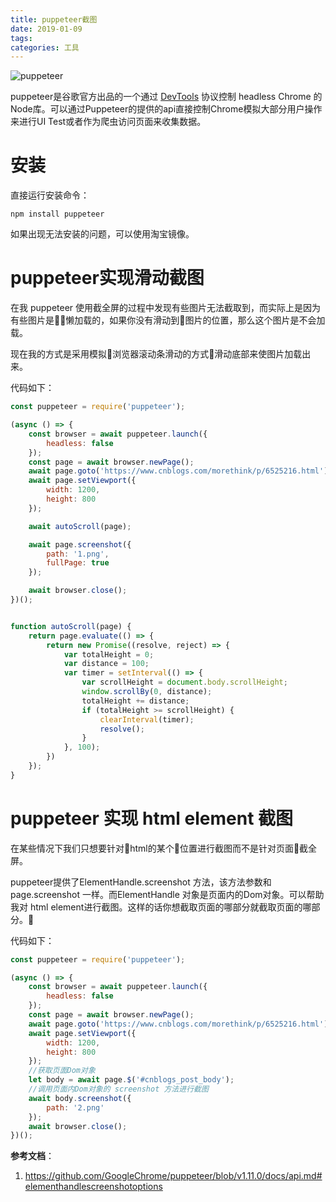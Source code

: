 ```yaml
---
title: puppeteer截图
date: 2019-01-09
tags:
categories: 工具
---
```


![puppeteer](https://images.morethink.cn/puppeteer.jpg "puppeteer")


puppeteer是谷歌官方出品的一个通过 [DevTools](https://chromedevtools.github.io/devtools-protocol/) 协议控制 headless Chrome 的Node库。可以通过Puppeteer的提供的api直接控制Chrome模拟大部分用户操作来进行UI Test或者作为爬虫访问页面来收集数据。

# 安装

直接运行安装命令：
```shell
npm install puppeteer
```

如果出现无法安装的问题，可以使用淘宝镜像。

<!-- more -->

# puppeteer实现滑动截图
在我 puppeteer 使用截全屏的过程中发现有些图片无法截取到，而实际上是因为有些图片是懒加载的，如果你没有滑动到图片的位置，那么这个图片是不会加载。

现在我的方式是采用模拟浏览器滚动条滑动的方式滑动底部来使图片加载出来。

代码如下：

```javascript
const puppeteer = require('puppeteer');

(async () => {
    const browser = await puppeteer.launch({
        headless: false
    });
    const page = await browser.newPage();
    await page.goto('https://www.cnblogs.com/morethink/p/6525216.html');
    await page.setViewport({
        width: 1200,
        height: 800
    });

    await autoScroll(page);

    await page.screenshot({
        path: '1.png',
        fullPage: true
    });

    await browser.close();
})();


function autoScroll(page) {
    return page.evaluate(() => {
        return new Promise((resolve, reject) => {
            var totalHeight = 0;
            var distance = 100;
            var timer = setInterval(() => {
                var scrollHeight = document.body.scrollHeight;
                window.scrollBy(0, distance);
                totalHeight += distance;
                if (totalHeight >= scrollHeight) {
                    clearInterval(timer);
                    resolve();
                }
            }, 100);
        })
    });
}
```


# puppeteer 实现 html element 截图

在某些情况下我们只想要针对html的某个位置进行截图而不是针对页面截全屏。

puppeteer提供了ElementHandle.screenshot 方法，该方法参数和page.screenshot 一样。而ElementHandle 对象是页面内的Dom对象。可以帮助我对 html element进行截图。这样的话你想截取页面的哪部分就截取页面的哪部分。

代码如下：
```javascript
const puppeteer = require('puppeteer');

(async () => {
    const browser = await puppeteer.launch({
        headless: false
    });
    const page = await browser.newPage();
    await page.goto('https://www.cnblogs.com/morethink/p/6525216.html');
    await page.setViewport({
        width: 1200,
        height: 800
    });
    //获取页面Dom对象
    let body = await page.$('#cnblogs_post_body');
    //调用页面内Dom对象的 screenshot 方法进行截图
    await body.screenshot({
        path: '2.png'
    });
    await browser.close();
})();
```

**参考文档**：
1. https://github.com/GoogleChrome/puppeteer/blob/v1.11.0/docs/api.md#elementhandlescreenshotoptions
